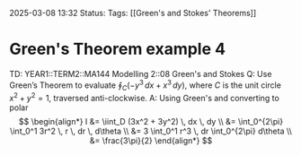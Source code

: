 2025-03-08 13:32
Status: 
Tags: [[Green's and Stokes' Theorems]]
# Green's Theorem example 4

TD: YEAR1::TERM2::MA144 Modelling 2::08 Green's and Stokes
Q: Use Green’s Theorem to evaluate $\oint_{C} (-y^3 \, dx + x^3 \, dy)$, where $C$ is the unit circle $x^2 + y^2 = 1$, traversed anti-clockwise.
A: Using Green's and converting to polar$$
\begin{align*} I &= \iint_D (3x^2 + 3y^2) \, dx \, dy \\ &= \int_0^{2\pi} \int_0^1 3r^2 \, r \, dr \, d\theta \\ &= 3 \int_0^1 r^3 \, dr \int_0^{2\pi} d\theta \\ &= \frac{3\pi}{2} \end{align*}
$$
<!--ID: 1741441173687-->
